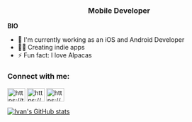 <h3 align="center">Mobile Developer</h3>

**BIO**
- 🏢 I'm currently working as an iOS and Android Developer
- 👨‍💻 Creating indie apps
- ⚡️ Fun fact: I love Alpacas


<h3 align="left">Connect with me:</h3>
<p align="left">
<a href="https://twitter.com/https://twitter.com/devwithivan" target="blank"><img align="center" src="https://raw.githubusercontent.com/rahuldkjain/github-profile-readme-generator/master/src/images/icons/Social/twitter.svg" alt="https://twitter.com/devwithivan" height="30" width="40" /></a>
<a href="https://linkedin.com/in/https://www.linkedin.com/in/ivantrj/" target="blank"><img align="center" src="https://raw.githubusercontent.com/rahuldkjain/github-profile-readme-generator/master/src/images/icons/Social/linked-in-alt.svg" alt="https://www.linkedin.com/in/ivantrj/" height="30" width="40" /></a>
<a href="https://www.youtube.com/c/https://www.youtube.com/channel/ucgozjyyatj8foowyd_jjfqq" target="blank"><img align="center" src="https://raw.githubusercontent.com/rahuldkjain/github-profile-readme-generator/master/src/images/icons/Social/youtube.svg" alt="https://www.youtube.com/channel/ucgozjyyatj8foowyd_jjfqq" height="30" width="40" /></a>
</p>


[![Ivan's GitHub stats](https://github-readme-stats.vercel.app/api?username=ivantrj)](https://github.com/anuraghazra/github-readme-stats)



<!---
ivantrj/ivantrj is a ✨ special ✨ repository because its `README.md` (this file) appears on your GitHub profile.
You can click the Preview link to take a look at your changes.
--->
